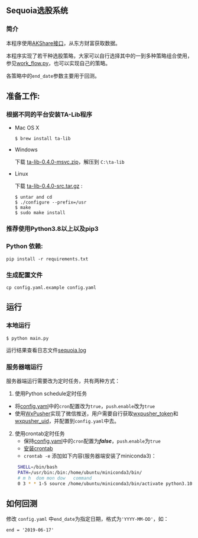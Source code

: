 ## Sequoia选股系统
### 简介
本程序使用[AKShare接口](https://github.com/akfamily/akshare)，从东方财富获取数据。

本程序实现了若干种选股策略，大家可以自行选择其中的一到多种策略组合使用，参见[work_flow.py](https://github.com/sngyai/Sequoia/blob/master/work_flow.py#L28-L38)，也可以实现自己的策略。

各策略中的`end_date`参数主要用于回测。

## 准备工作:
 ### 根据不同的平台安装TA-Lib程序

* Mac OS X

    ```
    $ brew install ta-lib
    ```

* Windows

    下载 [ta-lib-0.4.0-msvc.zip](http://prdownloads.sourceforge.net/ta-lib/ta-lib-0.4.0-msvc.zip)，解压到 ``C:\ta-lib``



* Linux

    下载 [ta-lib-0.4.0-src.tar.gz](http://prdownloads.sourceforge.net/ta-lib/ta-lib-0.4.0-src.tar.gz) :
    ```
    $ untar and cd
    $ ./configure --prefix=/usr
    $ make
    $ sudo make install
    ```
 ### 推荐使用Python3.8以上以及pip3
 ### Python 依赖:
 ```
 pip install -r requirements.txt 
 ```

 ### 生成配置文件

```
cp config.yaml.example config.yaml
```
## 运行
### 本地运行
```
$ python main.py
```
运行结果查看日志文件[sequoia.log](sequoia.log)

### 服务器端运行
服务器端运行需要改为定时任务，共有两种方式：
1. 使用Python schedule定时任务
* 将[config.yaml](config.yaml.example)中的`cron`配置改为`true`，`push`.`enable`改为`true`
* 使用[WxPusher](https://wxpusher.zjiecode.com/docs/#/)实现了微信推送，用户需要自行获取[wxpusher_token](https://wxpusher.zjiecode.com/docs/#/?id=%e8%8e%b7%e5%8f%96apptoken)和[wxpusher_uid](https://wxpusher.zjiecode.com/docs/#/?id=%e8%8e%b7%e5%8f%96uid)，并配置到`config.yaml`中去。

2. 使用crontab定时任务
   * 保持[config.yaml](config.yaml.example)中的`cron`配置为***false***，`push`.`enable`为`true`
   * [安装crontab](https://www.digitalocean.com/community/tutorials/how-to-use-cron-to-automate-tasks-ubuntu-1804)
   * `crontab -e` 添加如下内容(服务器端安装了miniconda3)：
   ```bash
    SHELL=/bin/bash
    PATH=/usr/bin:/bin:/home/ubuntu/miniconda3/bin/
    # m h  dom mon dow   command
    0 3 * * 1-5 source /home/ubuntu/miniconda3/bin/activate python3.10; python3 /home/ubuntu/Sequoia/main.py >> /home/ubuntu/Sequoia/sequoia.log; source /home/ubuntu/miniconda3/bin/deactivate
   ```

## 如何回测

修改 `config.yaml` 中`end_date`为指定日期，格式为`'YYYY-MM-DD'`，如：
```
end = '2019-06-17'
```

